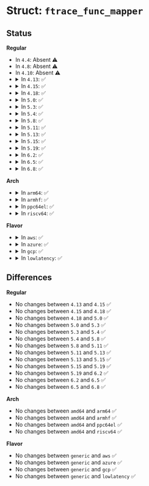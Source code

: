 # Struct: <code>ftrace_func_mapper</code>

## Status
<b>Regular</b>
<ul>
<li>
In <code>4.4</code>: Absent ⚠️
</li>
<li>
In <code>4.8</code>: Absent ⚠️
</li>
<li>
In <code>4.10</code>: Absent ⚠️
</li>
<li>
<details>
<summary>In <code>4.13</code>: ✅</summary>

```c
struct ftrace_func_mapper {
    struct ftrace_hash hash;
};
```
</details>
</li>
<li>
<details>
<summary>In <code>4.15</code>: ✅</summary>

```c
struct ftrace_func_mapper {
    struct ftrace_hash hash;
};
```
</details>
</li>
<li>
<details>
<summary>In <code>4.18</code>: ✅</summary>

```c
struct ftrace_func_mapper {
    struct ftrace_hash hash;
};
```
</details>
</li>
<li>
<details>
<summary>In <code>5.0</code>: ✅</summary>

```c
struct ftrace_func_mapper {
    struct ftrace_hash hash;
};
```
</details>
</li>
<li>
<details>
<summary>In <code>5.3</code>: ✅</summary>

```c
struct ftrace_func_mapper {
    struct ftrace_hash hash;
};
```
</details>
</li>
<li>
<details>
<summary>In <code>5.4</code>: ✅</summary>

```c
struct ftrace_func_mapper {
    struct ftrace_hash hash;
};
```
</details>
</li>
<li>
<details>
<summary>In <code>5.8</code>: ✅</summary>

```c
struct ftrace_func_mapper {
    struct ftrace_hash hash;
};
```
</details>
</li>
<li>
<details>
<summary>In <code>5.11</code>: ✅</summary>

```c
struct ftrace_func_mapper {
    struct ftrace_hash hash;
};
```
</details>
</li>
<li>
<details>
<summary>In <code>5.13</code>: ✅</summary>

```c
struct ftrace_func_mapper {
    struct ftrace_hash hash;
};
```
</details>
</li>
<li>
<details>
<summary>In <code>5.15</code>: ✅</summary>

```c
struct ftrace_func_mapper {
    struct ftrace_hash hash;
};
```
</details>
</li>
<li>
<details>
<summary>In <code>5.19</code>: ✅</summary>

```c
struct ftrace_func_mapper {
    struct ftrace_hash hash;
};
```
</details>
</li>
<li>
<details>
<summary>In <code>6.2</code>: ✅</summary>

```c
struct ftrace_func_mapper {
    struct ftrace_hash hash;
};
```
</details>
</li>
<li>
<details>
<summary>In <code>6.5</code>: ✅</summary>

```c
struct ftrace_func_mapper {
    struct ftrace_hash hash;
};
```
</details>
</li>
<li>
<details>
<summary>In <code>6.8</code>: ✅</summary>

```c
struct ftrace_func_mapper {
    struct ftrace_hash hash;
};
```
</details>
</li>
</ul>
<b>Arch</b>
<ul>
<li>
<details>
<summary>In <code>arm64</code>: ✅</summary>

```c
struct ftrace_func_mapper {
    struct ftrace_hash hash;
};
```
</details>
</li>
<li>
<details>
<summary>In <code>armhf</code>: ✅</summary>

```c
struct ftrace_func_mapper {
    struct ftrace_hash hash;
};
```
</details>
</li>
<li>
<details>
<summary>In <code>ppc64el</code>: ✅</summary>

```c
struct ftrace_func_mapper {
    struct ftrace_hash hash;
};
```
</details>
</li>
<li>
<details>
<summary>In <code>riscv64</code>: ✅</summary>

```c
struct ftrace_func_mapper {
    struct ftrace_hash hash;
};
```
</details>
</li>
</ul>
<b>Flavor</b>
<ul>
<li>
<details>
<summary>In <code>aws</code>: ✅</summary>

```c
struct ftrace_func_mapper {
    struct ftrace_hash hash;
};
```
</details>
</li>
<li>
<details>
<summary>In <code>azure</code>: ✅</summary>

```c
struct ftrace_func_mapper {
    struct ftrace_hash hash;
};
```
</details>
</li>
<li>
<details>
<summary>In <code>gcp</code>: ✅</summary>

```c
struct ftrace_func_mapper {
    struct ftrace_hash hash;
};
```
</details>
</li>
<li>
<details>
<summary>In <code>lowlatency</code>: ✅</summary>

```c
struct ftrace_func_mapper {
    struct ftrace_hash hash;
};
```
</details>
</li>
</ul>

## Differences
<b>Regular</b>
<ul>
<li>
No changes between <code>4.13</code> and <code>4.15</code> ✅
</li>
<li>
No changes between <code>4.15</code> and <code>4.18</code> ✅
</li>
<li>
No changes between <code>4.18</code> and <code>5.0</code> ✅
</li>
<li>
No changes between <code>5.0</code> and <code>5.3</code> ✅
</li>
<li>
No changes between <code>5.3</code> and <code>5.4</code> ✅
</li>
<li>
No changes between <code>5.4</code> and <code>5.8</code> ✅
</li>
<li>
No changes between <code>5.8</code> and <code>5.11</code> ✅
</li>
<li>
No changes between <code>5.11</code> and <code>5.13</code> ✅
</li>
<li>
No changes between <code>5.13</code> and <code>5.15</code> ✅
</li>
<li>
No changes between <code>5.15</code> and <code>5.19</code> ✅
</li>
<li>
No changes between <code>5.19</code> and <code>6.2</code> ✅
</li>
<li>
No changes between <code>6.2</code> and <code>6.5</code> ✅
</li>
<li>
No changes between <code>6.5</code> and <code>6.8</code> ✅
</li>
</ul>
<b>Arch</b>
<ul>
<li>
No changes between <code>amd64</code> and <code>arm64</code> ✅
</li>
<li>
No changes between <code>amd64</code> and <code>armhf</code> ✅
</li>
<li>
No changes between <code>amd64</code> and <code>ppc64el</code> ✅
</li>
<li>
No changes between <code>amd64</code> and <code>riscv64</code> ✅
</li>
</ul>
<b>Flavor</b>
<ul>
<li>
No changes between <code>generic</code> and <code>aws</code> ✅
</li>
<li>
No changes between <code>generic</code> and <code>azure</code> ✅
</li>
<li>
No changes between <code>generic</code> and <code>gcp</code> ✅
</li>
<li>
No changes between <code>generic</code> and <code>lowlatency</code> ✅
</li>
</ul>
